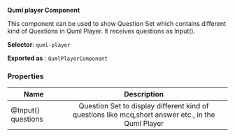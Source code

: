 **Quml player Component**

This component can be used to show Question Set which contains different kind of Questions in Quml Player. It receives questions as Input().

  

**Selector**: `quml-player`

  

  

**Exported as** : `QumlPlayerComponent`

  

  

### Properties

  
| Name     |  Description  |
|----------|:-------------:|
| @Input() questions | Question Set to display different kind of questions like mcq,short answer etc., in the Quml Player |


  